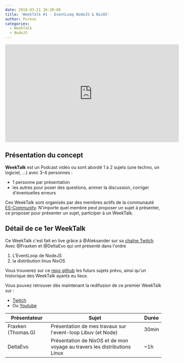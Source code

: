 ```yaml
---
date: 2018-03-21 20:30:00
title: 'WeekTalk #1 - EventLoop NodeJS & NixOS'
author: Purexo
categories:
  - WeekTalk
  - NodeJS
---
```


<iframe width="560" height="315" src="https://www.youtube-nocookie.com/embed/zv1oFDkP2tI?rel=0" frameborder="0" allow="autoplay; encrypted-media" allowfullscreen></iframe>

## Présentation du concept

**WeekTalk** est un Podcast vidéo ou sont abordé 1 à 2 sujets (une techno, un logiciel, ...) avec 3-4 personnes :

- 1 personne par présentation
- les autres pour poser des questions, animer la discussion, corriger d'éventuelles erreurs

Ces WeekTalk sont organisés par des membres actifs de la communauté [ES-Community](https://github.com/ES-Community/Code-of-conduct).
N'importe quel membre peut proposer un sujet à présenter, ce proposer pour présenter un sujet, participer à un WeekTalk.

## Détail de ce 1er WeekTalk

Ce WeekTalk c'est fait en live grâce à @Aleksander sur sa [chaîne Twitch](https://www.twitch.tv/skander_tv)
Avec @Fraxken et @DeltaEvo qui ont présenté dans l'ordre

1. L'EventLoop de NodeJS
2. la distribution linux NixOS

Vous trouverez sur ce [repo github](https://github.com/ES-Community/weektalk) les futurs sujets prévu, ainsi qu'un historique des WeekTalk ayants eu lieux.

Vous pouvez retrouver dès maintenant la redifusion de ce premier WeekTalk sur :

- [Twitch](https://www.twitch.tv/videos/237346371)
- Ou [Youtube](https://www.youtube.com/watch?v=zv1oFDkP2tI)

| Présentateur | Sujet | Durée |
| --- | --- | --- |
| Fraxken (Thomas.G) | Présentation de mes travaux sur l'event-loop Libuv (et Node) | 30min |
| DeltaEvo | Présentation de NixOS et de mon voyage au travers les distributions Linux | ~1h |
